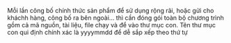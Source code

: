 Mỗi lần công bố chính thức sản phẩm để sử dụng rộng rãi, hoặc gửi cho kháchh hàng, công bố ra bên ngoài... thì cần đóng gói toàn bộ chương trình gồm cả mã nguồn, tài liệu, file chạy và để vào thư mục con. Tên thư mục con qui định chính xác là yyyymmdd để dễ sắp xếp theo thứ tự
